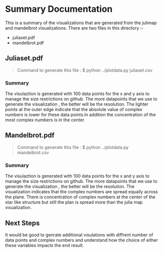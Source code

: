 # Summary Documentation

This is a summary of the visualizations that are generated from the julimap and mandelbrot visualizations. There are two files in this directory :-

  - juliaset.pdf
  - mandelbrot.pdf

## Juliaset.pdf
> Command to generate this file : $ python ../plotdata.py juliaset.csv 
### Summary
The visulaztion is generated with 100 data points for the x and y axis to manage the size restrictions on github. The more datapoints that we use to generate the visualization , the better will be the resolution. The lighter points at the outer edge indicate that the absolute value of complex numbers is lower for these data points.In addition the concentration of the most complex numbers is in the center.

## Mandelbrot.pdf
> Command to generate this file : $ python ../plotdata.py mandelbrot.csv 
### Summary
The visulaztion is generated with 100 data points for the x and y axis to manage the size restrictions on github. The more datapoints that we use to generate the visualization , the better will be the resolution. The visualization indicates that the complex numbers are spread equally across the plane. There is concentration of complex numbers at the center of the star like structure but still the plan is spread more than the julia map visualization.

## Next Steps
It would be good to genrate additional visulations with diffrent number of data points and complex numbers and understand how the choice of either these variables impacts the end result.





